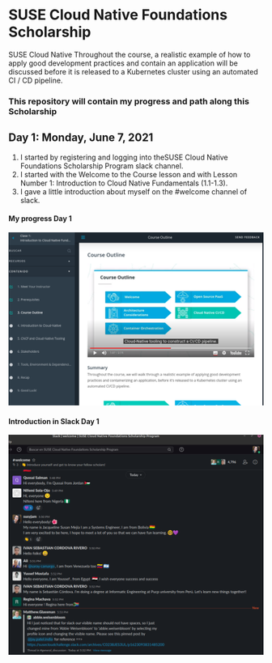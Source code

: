 [D1]: https://github.com/susyjam/SUSE-Cloud-Native-FS/blob/main/image/D1.1%20Introduction.png
[D1.1]: https://github.com/susyjam/SUSE-Cloud-Native-FS/blob/main/image/D1.2%20class.png

# SUSE Cloud Native Foundations Scholarship 
SUSE Cloud Native Throughout the course, a realistic example of how to apply good development practices and contain an application will be discussed before it is released to a Kubernetes cluster using an automated CI / CD pipeline.

### This repository will contain my progress and path along this Scholarship

## Day 1: Monday, June 7, 2021

  1. I started by registering and logging into theSUSE Cloud Native Foundations Scholarship Program slack channel.
  2. I started with the Welcome to the Course lesson and  with Lesson Number 1: Introduction to Cloud Native Fundamentals (1.1-1.3).
  3. I gave a little introduction about myself on the #welcome channel of slack.
 
 #### My progress Day 1

![Advance Day 1][D1.1]

#### Introduction in Slack Day 1
![Introduction in Slack Day 1][D1]
